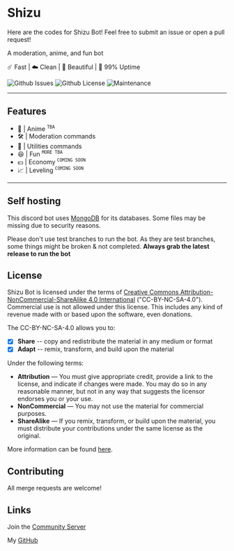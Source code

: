 # Shizu

Here are the codes for Shizu Bot! Feel free to submit an issue or open a pull request!

A moderation, anime, and fun bot

☄️ Fast | ☁️ Clean | 🌸 Beautiful | 🌙 99% Uptime

![Github Issues](https://img.shields.io/github/issues/Enlixe/Shizu?color=red&style=for-the-badge) ![Github License](https://img.shields.io/github/license/Enlixe/Shizu?color=black&style=for-the-badge) ![Maintenance](https://img.shields.io/maintenance/yes/2023?color=ff69b4&style=for-the-badge)

---

## Features

- 🌸 | Anime <sup>`TBA`
- 🛠️ | Moderation commands
- 📝 | Utilities commands
- 😆 | Fun <sup>`MORE TBA`
- 💵 | Economy <sup>`COMING SOON`
- 📈 | Leveling <sup>`COMING SOON`
<!-- - And much more coming [soon](#) 🎊 -->

---

## Self hosting

This discord bot uses [MongoDB](https://cloud.mongodb.com/) for its databases. Some files may be missing due to security reasons.

<!-- and can be found [here](https://github.com/ChristopherBThai/Discord-OwO-Bot/tree/master/secret). -->

Please don't use test branches to run the bot. As they are test branches, some things might be broken & not completed.
**Always grab the latest release to run the bot**

## License

Shizu Bot is licensed under the terms of [Creative Commons Attribution-NonCommercial-ShareAlike 4.0 International](https://github.com/Enlixe/Shizu/blob/master/LICENSE) ("CC-BY-NC-SA-4.0"). Commercial use is not allowed under this license. This includes any kind of revenue made with or based upon the software, even donations.

The CC-BY-NC-SA-4.0 allows you to:

- [x] **Share** -- copy and redistribute the material in any medium or format
- [x] **Adapt** -- remix, transform, and build upon the material

Under the following terms:

- **Attribution** — You must give appropriate credit, provide a link to the license, and indicate if changes were made. You may do so in any reasonable manner, but not in any way that suggests the licensor endorses you or your use.
- **NonCommercial** — You may not use the material for commercial purposes.
- **ShareAlike** — If you remix, transform, or build upon the material, you must distribute your contributions under the same license as the original.

More information can be found [here](https://creativecommons.org/licenses/by-nc-sa/4.0/).

## Contributing

All merge requests are welcome!

<!-- Just make sure to sign the [CLA](https://cla-assistant.io/ChristopherBThai/Discord-OwO-Bot) or else we cannot merge your changes. -->

## Links

Join the [Community Server](https://enlixe.github.io/l/dc "Community Server")

My [GitHub](https://github.com/Enlixe/ "GitHub")
